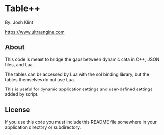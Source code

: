 # Table++

By: Josh Klint

https://www.ultraengine.com

## About

This code is meant to bridge the gaps between dynamic data in C++, JSON files, and Lua.

The tables can be accessed by Lua with the sol binding library, but the tables themselves do not use Lua.

This is useful for dynamic application settings and user-defined settings added by script.


## License

If you use this code you must include this README file somewhere in your application directory or subdirectory.
